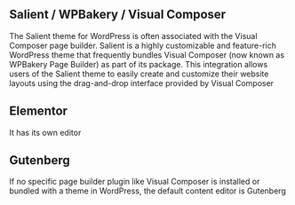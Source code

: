 
## Salient / WPBakery / Visual Composer
The Salient theme for WordPress is often associated with the Visual Composer page builder. Salient is a highly customizable and feature-rich WordPress theme that frequently bundles Visual Composer (now known as WPBakery Page Builder) as part of its package. This integration allows users of the Salient theme to easily create and customize their website layouts using the drag-and-drop interface provided by Visual Composer

## Elementor
It has its own editor

## Gutenberg

If no specific page builder plugin like Visual Composer is installed or bundled with a theme in WordPress, the default content editor is Gutenberg